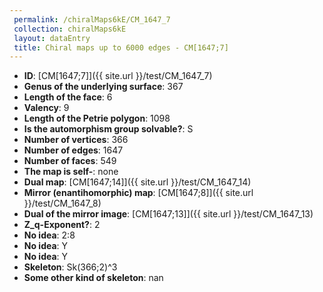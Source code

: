 ```yaml
--- 
 permalink: /chiralMaps6kE/CM_1647_7 
 collection: chiralMaps6kE
 layout: dataEntry
 title: Chiral maps up to 6000 edges - CM[1647;7]
---
```


- **ID**: [CM[1647;7]]({{ site.url }}/test/CM_1647_7)
- **Genus of the underlying surface**: 367
- **Length of the face**: 6
- **Valency**: 9
- **Length of the Petrie polygon**: 1098
- **Is the automorphism group solvable?**: S
- **Number of vertices**: 366
- **Number of edges**: 1647
- **Number of faces**: 549
- **The map is self-**: none
- **Dual map**: [CM[1647;14]]({{ site.url }}/test/CM_1647_14)
- **Mirror (enantihomorphic) map**: [CM[1647;8]]({{ site.url }}/test/CM_1647_8)
- **Dual of the mirror image**: [CM[1647;13]]({{ site.url }}/test/CM_1647_13)
- **Z_q-Exponent?**: 2
- **No idea**:  2:8
- **No idea**: Y
- **No idea**: Y
- **Skeleton**: Sk(366;2)^3
- **Some other kind of skeleton**: nan
